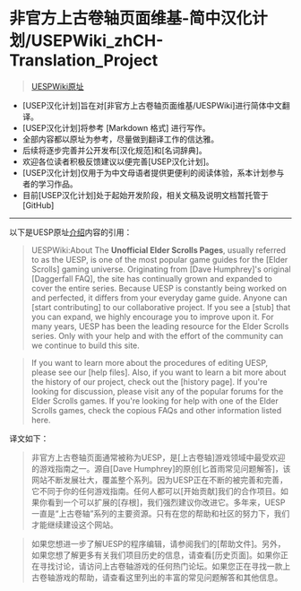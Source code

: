 # 非官方上古卷轴页面维基-简中汉化计划/USEPWiki_zhCH-Translation_Project  
> [UESPWiki原址](http://en.uesp.net/wiki)  

- [USEP汉化计划]旨在对[非官方上古卷轴页面维基/UESPWiki]进行简体中文翻译。  
- [USEP汉化计划]将参考 [Markdown 格式] 进行写作。  
- 全部内容都以原址为参考，尽量做到翻译工作的信达雅。  
- 后续将逐步完善并公开发布[汉化规范]和[名词辞典]。  
- 欢迎各位读者积极反馈建议以便完善[USEP汉化计划]。  
- [USEP汉化计划]仅用于为中文母语者提供更便利的阅读体验，系本计划参与者的学习作品。  
- 目前[USEP汉化计划]处于起始开发阶段，相关文稿及说明文档暂托管于[GitHub]  

---
以下是UESP原址[介绍](http://en.uesp.net/wiki/UESPWiki:About)内容的引用：  

> UESPWiki:About
> The **Unofficial Elder Scrolls Pages**, usually referred to as the UESP, is one of the most popular game guides for the [Elder Scrolls] gaming universe. Originating from [Dave Humphrey]'s original [Daggerfall FAQ], the site has continually grown and expanded to cover the entire series. Because UESP is constantly being worked on and perfected, it differs from your everyday game guide. Anyone can [start contributing] to our collaborative project. If you see a [stub] that you can expand, we highly encourage you to improve upon it. For many years, UESP has been the leading resource for the Elder Scrolls series. Only with your help and with the effort of the community can we continue to build this site.  

> If you want to learn more about the procedures of editing UESP, please see our [help files]. Also, if you want to learn a bit more about the history of our project, check out the [history page]. If you're looking for discussion, please visit any of the popular forums for the Elder Scrolls games. If you're looking for help with one of the Elder Scrolls games, check the copious FAQs and other information listed here.  

译文如下：  
> 非官方上古卷轴页面通常被称为UESP，是[上古卷轴]游戏领域中最受欢迎的游戏指南之一。源自[Dave Humphrey]的原创[匕首雨常见问题解答]，该网站不断发展壮大，覆盖整个系列。因为UESP正在不断的被完善和完善，它不同于你的任何游戏指南。任何人都可以[开始贡献]我们的合作项目。如果你看到一个可以扩展的[存根]，我们强烈建议你改进它。多年来，UESP一直是“上古卷轴”系列的主要资源。只有在您的帮助和社区的努力下，我们才能继续建设这个网站。  

> 如果您想进一步了解UESP的程序编辑，请参阅我们的[帮助文件]。另外，如果您想了解更多有关我们项目历史的信息，请查看[历史页面]。如果你正在寻找讨论，请访问上古卷轴游戏的任何热门论坛。如果您正在寻找一款上古卷轴游戏的帮助，请查看这里列出的丰富的常见问题解答和其他信息。  
